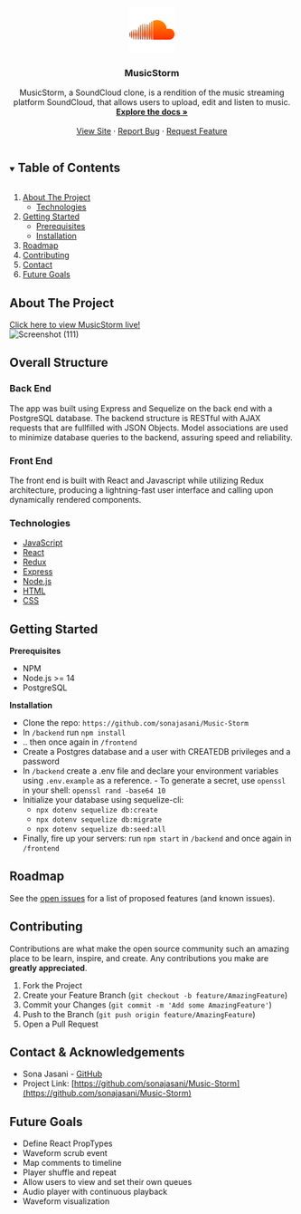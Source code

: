 <p align="center">
  <a href="https://github.com/sonajasani/Music-Storm">
    <img src="./frontend/src/components/Navigation/logo.png" alt="Logo" width="80" height="80" style="background-color:white">
  </a>

  <h3 align="center">MusicStorm</h3>

  <p align="center">
    MusicStorm, a SoundCloud clone, is a rendition of the music streaming platform SoundCloud, that allows users to upload, edit and listen to music.
    <br />
    <a href="https://github.com/sonajasani/Music-Storm"><strong>Explore the docs »</strong></a>
    <br />
    <br />
    <a href="https://github.com/sonajasani/Music-Storm">View Site</a>
    ·
    <a href="https://github.com/sonajasani/Music-Storm/issues">Report Bug</a>
    ·
    <a href="https://github.com/sonajasani/Music-Storm/issues">Request Feature</a>
  </p>
</p>


<details open="open">
  <summary><h2 style="display: inline-block">Table of Contents</h2></summary>
  <ol>
    <li>
      <a href="#about-the-project">About The Project</a>
      <ul>
        <li><a href="#built-with">Technologies</a></li>
      </ul>
    </li>
    <li>
      <a href="#getting-started">Getting Started</a>
      <ul>
        <li><a href="#prerequisites">Prerequisites</a></li>
        <li><a href="#installation">Installation</a></li>
      </ul>
    </li>
    <li><a href="#roadmap">Roadmap</a></li>
    <li><a href="#contributing">Contributing</a></li>
    <li><a href="#contact">Contact</a></li>
    <li><a href="#acknowledgements">Future Goals</a></li>
  </ol>
</details>


## About The Project


[Click here to view MusicStorm live!](https://music-storm-7.herokuapp.com/)
<br>
![Screenshot (111)](https://user-images.githubusercontent.com/99559369/172162291-b841b9fc-54ea-42de-9362-c6ceee0e2ad2.png)
</br>

## Overall Structure

### Back End

The app was built using Express and Sequelize on the back end with a PostgreSQL database.
The backend structure is RESTful with AJAX requests that are fullfilled with JSON Objects.
Model associations are used to minimize database queries to the backend, assuring speed and reliability.

### Front End

The front end is built with React and Javascript while utilizing Redux architecture, producing a lightning-fast user interface and calling upon dynamically rendered components.


### Technologies

- [JavaScript](https://www.javascript.com/)
- [React](https://reactjs.org/)
- [Redux](https://redux.js.org/)
- [Express](https://expressjs.com/)
- [Node.js](https://nodejs.org/en/)
- [HTML](https://html.com/)
- [CSS](http://www.css3.info/)


## Getting Started

**Prerequisites**
- NPM
- Node.js >= 14
- PostgreSQL 


**Installation**
- Clone the repo: `https://github.com/sonajasani/Music-Storm`
- In `/backend` run `npm install`
- .. then once again in `/frontend`
- Create a Postgres database and a user with CREATEDB privileges and a password
- In `/backend` create a .env file and declare your environment variables using `.env.example` as a reference.
        - To generate a secret, use `openssl` in your shell: `openssl rand -base64 10`
- Initialize your database using sequelize-cli: 
    -  `npx dotenv sequelize db:create`
    -  `npx dotenv sequelize db:migrate`
    -  `npx dotenv sequelize db:seed:all`
- Finally, fire up your servers: run `npm start` in `/backend` and once again in `/frontend`


## Roadmap
See the [open issues](https://github.com/sonajasani/Music-Storm/issues) for a list of proposed features (and known issues).


## Contributing

Contributions are what make the open source community such an amazing place to be learn, inspire, and create. Any contributions you make are **greatly appreciated**.
1. Fork the Project
2. Create your Feature Branch (`git checkout -b feature/AmazingFeature`)
3. Commit your Changes (`git commit -m 'Add some AmazingFeature'`)
4. Push to the Branch (`git push origin feature/AmazingFeature`)
5. Open a Pull Request


## Contact & Acknowledgements

- Sona Jasani - [GitHub](https://github.com/sonajasani)
- Project Link: [https://github.com/sonajasani/Music-Storm](https://github.com/sonajasani/Music-Storm)


## Future Goals
- Define React PropTypes
- Waveform scrub event
- Map comments to timeline
- Player shuffle and repeat
- Allow users to view and set their own queues
- Audio player with continuous playback
- Waveform visualization
